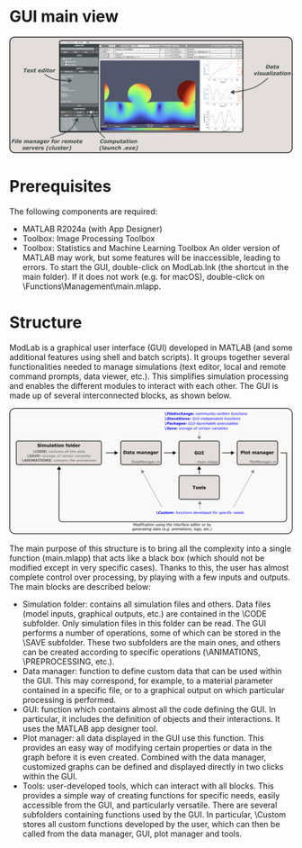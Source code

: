 # GUI main view
![GUI](UserGuide/gui_scheme.png)
# Prerequisites
The following components are required:
- MATLAB R2024a (with App Designer)
- Toolbox: Image Processing Toolbox
- Toolbox: Statistics and Machine Learning Toolbox
An older version of MATLAB may work, but some features will be inaccessible, leading to errors. To start the GUI, double-click on ModLab.lnk (the shortcut in the main folder). If it does not work (e.g. for macOS), double-click on \Functions\Management\main.mlapp.
# Structure
ModLab is a graphical user interface (GUI) developed in MATLAB (and some additional features using shell and batch scripts). It groups together several functionalities needed to manage simulations (text editor, local and remote command prompts, data viewer, etc.). This simplifies simulation processing and enables the different modules to interact with each other. The GUI is made up of several interconnected blocks, as shown below.

![GUI](UserGuide/architecture.png)

The main purpose of this structure is to bring all the complexity into a single function (main.mlapp) that acts like a black box (which should not be modified except in very specific cases). Thanks to this, the user has almost complete control over processing, by playing with a few inputs and outputs. The main blocks are described below:
- Simulation folder: contains all simulation files and others. Data files (model inputs, graphical outputs, etc.) are contained in the \CODE subfolder. Only simulation files in this folder can be read. The GUI performs a number of operations, some of which can be stored in the \SAVE subfolder. These two subfolders are the main ones, and others can be created according to specific operations (\ANIMATIONS, \PREPROCESSING, etc.).
- Data manager: function to define custom data that can be used within the GUI. This may correspond, for example, to a material parameter contained in a specific file, or to a graphical output on which particular processing is performed.
- GUI: function which contains almost all the code defining the GUI. In particular, it includes the definition of objects and their interactions. It uses the MATLAB app designer tool.
- Plot manager: all data displayed in the GUI use this function. This provides an easy way of modifying certain properties or data in the graph before it is even created. Combined with the data manager, customized graphs can be defined and displayed directly in two clicks within the GUI.
- Tools: user-developed tools, which can interact with all blocks. This provides a simple way of creating functions for specific needs, easily accessible from the GUI, and particularly versatile.
There are several subfolders containing functions used by the GUI. In particular, \Custom stores all custom functions developed by the user, which can then be called from the data manager, GUI, plot manager and tools.
